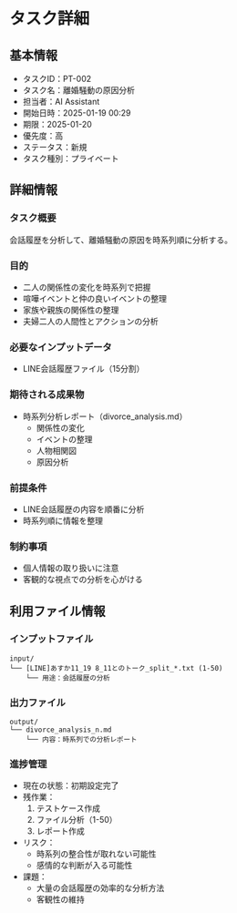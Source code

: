 # タスク詳細

## 基本情報
- タスクID：PT-002
- タスク名：離婚騒動の原因分析
- 担当者：AI Assistant
- 開始日時：2025-01-19 00:29
- 期限：2025-01-20
- 優先度：高
- ステータス：新規
- タスク種別：プライベート

## 詳細情報
### タスク概要
会話履歴を分析して、離婚騒動の原因を時系列順に分析する。

### 目的
- 二人の関係性の変化を時系列で把握
- 喧嘩イベントと仲の良いイベントの整理
- 家族や親族の関係性の整理
- 夫婦二人の人間性とアクションの分析

### 必要なインプットデータ
- LINE会話履歴ファイル（15分割）

### 期待される成果物
- 時系列分析レポート（divorce_analysis.md）
  - 関係性の変化
  - イベントの整理
  - 人物相関図
  - 原因分析

### 前提条件
- LINE会話履歴の内容を順番に分析
- 時系列順に情報を整理

### 制約事項
- 個人情報の取り扱いに注意
- 客観的な視点での分析を心がける

## 利用ファイル情報
### インプットファイル
```
input/
└── [LINE]あすか11_19 8_11とのトーク_split_*.txt (1-50)
    └── 用途：会話履歴の分析
```

### 出力ファイル
```
output/
└── divorce_analysis_n.md
    └── 内容：時系列での分析レポート
```

### 進捗管理
- 現在の状態：初期設定完了
- 残作業：
  1. テストケース作成
  2. ファイル分析（1-50）
  3. レポート作成
- リスク：
  - 時系列の整合性が取れない可能性
  - 感情的な判断が入る可能性
- 課題：
  - 大量の会話履歴の効率的な分析方法
  - 客観性の維持